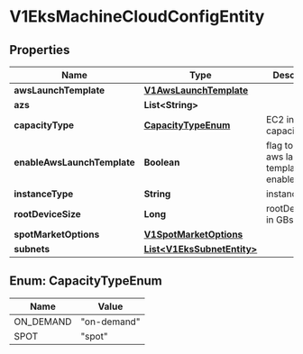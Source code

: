 # V1EksMachineCloudConfigEntity

## Properties
Name | Type | Description | Notes
------------ | ------------- | ------------- | -------------
**awsLaunchTemplate** | [**V1AwsLaunchTemplate**](V1AwsLaunchTemplate.md) |  |  [optional]
**azs** | **List&lt;String&gt;** |  |  [optional]
**capacityType** | [**CapacityTypeEnum**](#CapacityTypeEnum) | EC2 instance capacity type |  [optional]
**enableAwsLaunchTemplate** | **Boolean** | flag to know if aws launch template is enabled |  [optional]
**instanceType** | **String** | instance type |  [optional]
**rootDeviceSize** | **Long** | rootDeviceSize in GBs |  [optional]
**spotMarketOptions** | [**V1SpotMarketOptions**](V1SpotMarketOptions.md) |  |  [optional]
**subnets** | [**List&lt;V1EksSubnetEntity&gt;**](V1EksSubnetEntity.md) |  |  [optional]

<a name="CapacityTypeEnum"></a>
## Enum: CapacityTypeEnum
Name | Value
---- | -----
ON_DEMAND | &quot;on-demand&quot;
SPOT | &quot;spot&quot;
